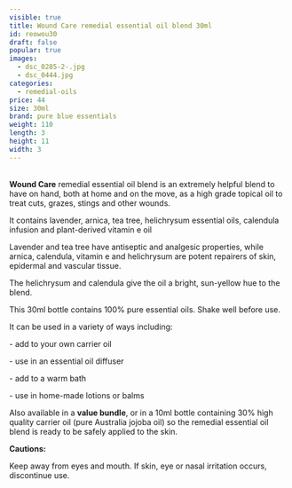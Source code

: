 ```yaml
---
visible: true
title: Wound Care remedial essential oil blend 30ml
id: reowou30
draft: false
popular: true
images:
  - dsc_0285-2-.jpg
  - dsc_0444.jpg
categories:
  - remedial-oils
price: 44
size: 30ml
brand: pure blue essentials
weight: 110
length: 3
height: 11
width: 3
---
```

\
**Wound Care** remedial essential oil blend is an extremely helpful blend to have on hand, both at home and on the move, as a high grade topical oil to treat cuts, grazes, stings and other wounds.

It contains lavender, arnica, tea tree, helichrysum essential oils, calendula infusion and plant-derived vitamin e oil

Lavender and tea tree have antiseptic and analgesic properties, while arnica, calendula, vitamin e and helichrysum are potent repairers of skin, epidermal and vascular tissue.

The helichrysum and calendula give the oil a bright, sun-yellow hue to the blend.

This 30ml bottle contains 100% pure essential oils. Shake well before use.

It can be used in a variety of ways including:

\- add to your own carrier oil

\- use in an essential oil diffuser

\- add to a warm bath

\- use in home-made lotions or balms

Also available in a **value bundle**, or in a 10ml bottle containing 30% high quality carrier oil (pure Australia jojoba oil) so the remedial essential oil blend is ready to be safely applied to the skin. 

**Cautions:**

Keep away from eyes and mouth. If skin, eye or nasal irritation occurs, discontinue use.